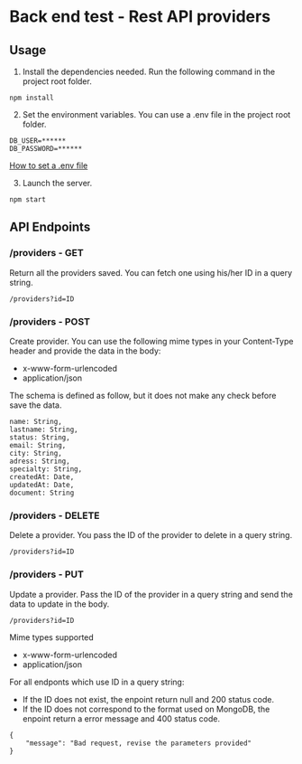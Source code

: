 # Back end test - Rest API providers

## Usage

1. Install the dependencies needed. Run the following command in the project root folder. 
```
npm install
```

2. Set the environment variables. You can use a .env file in the project root folder.
```
DB_USER=******
DB_PASSWORD=******
```
[How to set a .env file](https://github.com/motdotla/dotenv)

3. Launch the server.
```
npm start
```

## API Endpoints

### /providers - GET

Return all the providers saved. You can fetch one using his/her ID in a query string.

```
/providers?id=ID
```

### /providers - POST
Create provider. You can use the following mime types in your Content-Type header and provide the data in the body:
* x-www-form-urlencoded
* application/json

The schema is defined as follow, but it does not make any check before save the data.
```
name: String,
lastname: String,
status: String,
email: String,
city: String,
adress: String,
specialty: String,
createdAt: Date,
updatedAt: Date,
document: String
```

### /providers - DELETE

Delete a provider. You pass the ID of the provider to delete in a query string.

```
/providers?id=ID
```

### /providers - PUT

Update a provider. Pass the ID of the provider in a query string and send the data to update in the body.

```
/providers?id=ID
```
Mime types supported

* x-www-form-urlencoded
* application/json

For all endponts which use ID in a query string:
* If the ID does not exist, the enpoint return null and 200 status code.
* If the ID does not correspond to the format used on MongoDB, the enpoint return a error message and 400 status code.
```
{
    "message": "Bad request, revise the parameters provided"
}
```
